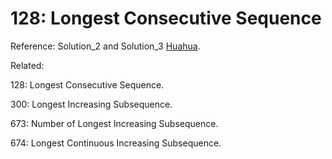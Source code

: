 # 128: Longest Consecutive Sequence

Reference: Solution_2 and Solution_3 [Huahua](http://zxi.mytechroad.com/blog/hashtable/leetcode-128-longest-consecutive-sequence/).

Related:

128: Longest Consecutive Sequence.

300: Longest Increasing Subsequence.

673: Number of Longest Increasing Subsequence.

674: Longest Continuous Increasing Subsequence.